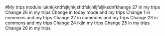 #My trips module
iukhkjkndfsjkjhkjsfldfskjnlljfsljlksdnfkhange 27 in my trips
Change 26 in my trips
Change in today mode and my trips
Change 1 in commons and my trips
Change 22 in commons and my trips
Change 23 in commons and my trips
Change 24 ikjln my trips
Change 25 in my trips
Change 26 in my trips
